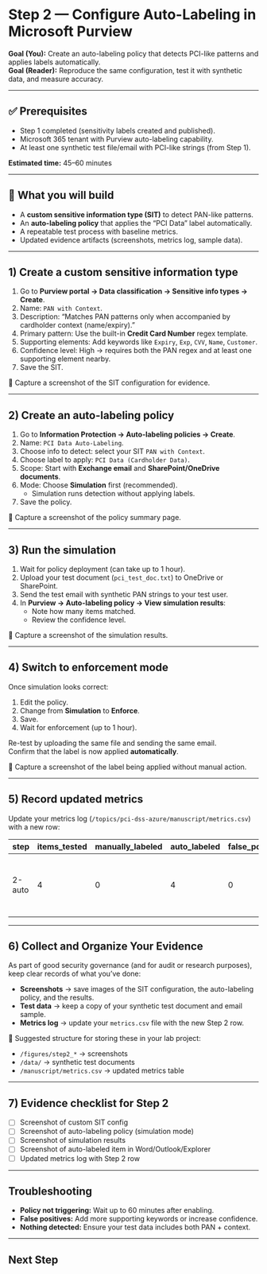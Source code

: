 # Step 2 — Configure Auto-Labeling in Microsoft Purview

**Goal (You):** Create an auto-labeling policy that detects PCI-like patterns and applies labels automatically.  
**Goal (Reader):** Reproduce the same configuration, test it with synthetic data, and measure accuracy.

---

## ✅ Prerequisites

- Step 1 completed (sensitivity labels created and published).  
- Microsoft 365 tenant with Purview auto-labeling capability.  
- At least one synthetic test file/email with PCI-like strings (from Step 1).  

**Estimated time:** 45–60 minutes  

---

## 🔎 What you will build

- A **custom sensitive information type (SIT)** to detect PAN-like patterns.  
- An **auto-labeling policy** that applies the “PCI Data” label automatically.  
- A repeatable test process with baseline metrics.  
- Updated evidence artifacts (screenshots, metrics log, sample data).  

---

## 1) Create a custom sensitive information type

1. Go to **Purview portal → Data classification → Sensitive info types → Create**.  
2. Name: `PAN with Context`.  
3. Description: “Matches PAN patterns only when accompanied by cardholder context (name/expiry).”  
4. Primary pattern: Use the built-in **Credit Card Number** regex template.  
5. Supporting elements: Add keywords like `Expiry`, `Exp`, `CVV`, `Name`, `Customer`.  
6. Confidence level: High → requires both the PAN regex and at least one supporting element nearby.  
7. Save the SIT.  

📸 Capture a screenshot of the SIT configuration for evidence.  

---

## 2) Create an auto-labeling policy

1. Go to **Information Protection → Auto-labeling policies → Create**.  
2. Name: `PCI Data Auto-Labeling`.  
3. Choose info to detect: select your SIT `PAN with Context`.  
4. Choose label to apply: `PCI Data (Cardholder Data)`.  
5. Scope: Start with **Exchange email** and **SharePoint/OneDrive documents**.  
6. Mode: Choose **Simulation** first (recommended).  
   - Simulation runs detection without applying labels.  
7. Save the policy.  

📸 Capture a screenshot of the policy summary page.  

---

## 3) Run the simulation

1. Wait for policy deployment (can take up to 1 hour).  
2. Upload your test document (`pci_test_doc.txt`) to OneDrive or SharePoint.  
3. Send the test email with synthetic PAN strings to your test user.  
4. In **Purview → Auto-labeling policy → View simulation results**:  
   - Note how many items matched.  
   - Review the confidence level.  

📸 Capture a screenshot of the simulation results.  

---

## 4) Switch to enforcement mode

Once simulation looks correct:

1. Edit the policy.  
2. Change from **Simulation** to **Enforce**.  
3. Save.  
4. Wait for enforcement (up to 1 hour).  

Re-test by uploading the same file and sending the same email.  
Confirm that the label is now applied **automatically**.  

📸 Capture a screenshot of the label being applied without manual action.  

---

## 5) Record updated metrics

Update your metrics log (`/topics/pci-dss-azure/manuscript/metrics.csv`) with a new row:

| step       | items_tested | manually_labeled | auto_labeled | false_positives | notes                                       | timestamp   |
|------------|--------------|------------------|--------------|-----------------|---------------------------------------------|-------------|
| 2-auto     | 4            | 0                | 4            | 0               | Auto-labeling applied correctly with context | YYYY-MM-DD |

---

## 6) Collect and Organize Your Evidence

As part of good security governance (and for audit or research purposes), keep clear records of what you’ve done:

- **Screenshots** → save images of the SIT configuration, the auto-labeling policy, and the results.  
- **Test data** → keep a copy of your synthetic test document and email sample.  
- **Metrics log** → update your `metrics.csv` file with the new Step 2 row.  

📂 Suggested structure for storing these in your lab project:  
- `/figures/step2_*` → screenshots  
- `/data/` → synthetic test documents  
- `/manuscript/metrics.csv` → updated metrics table  

---

## 7) Evidence checklist for Step 2

- [ ] Screenshot of custom SIT config  
- [ ] Screenshot of auto-labeling policy (simulation mode)  
- [ ] Screenshot of simulation results  
- [ ] Screenshot of auto-labeled item in Word/Outlook/Explorer  
- [ ] Updated metrics log with Step 2 row  

---

## Troubleshooting

- **Policy not triggering:** Wait up to 60 minutes after enabling.  
- **False positives:** Add more supporting keywords or increase confidence.  
- **Nothing detected:** Ensure your test data includes both PAN + context.  

---

## Next Step
